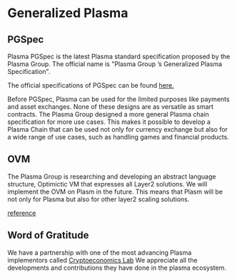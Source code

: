 # Generalized Plasma

## PGSpec

Plasma PGSpec is the latest Plasma standard specification proposed by the Plasma Group. The official name is "Plasma Group ’s Generalized Plasma Specification".

The official specifications of PGSpec can be found [here.](https://docs.plasma.group/projects/spec/en/latest)

Before PGSpec, Plasma can be used for the limited purposes like payments and asset exchanges. None of these designs are as versatile as smart contracts. The Plasma Group designed a more general Plasma chain specification for more use cases. This makes it possible to develop a Plasma Chain that can be used not only for currency exchange but also for a wide range of use cases, such as handling games and financial products.

## OVM

The Plasma Group is researching and developing an abstract language structure, Optimictic VM that expresses all Layer2 solutions. We will implement the OVM on Plasm in the future. This means that Plasm will be not only for Plasma but also for other layer2 scaling solutions.

[reference](https://medium.com/cryptoeconomics-lab/a-gentle-guide-to-the-ovm-934035646942)

## Word of Gratitude

We have a partnership with one of the most advancing Plasma implementors called [Cryptoeconomics Lab](https://www.cryptoeconomicslab.com/) We appreciate all the developments and contributions they have done in the plasma ecosystem.


